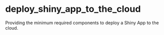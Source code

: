 # deploy_shiny_app_to_the_cloud
Providing the minimum required components to deploy a Shiny App to the cloud. 
